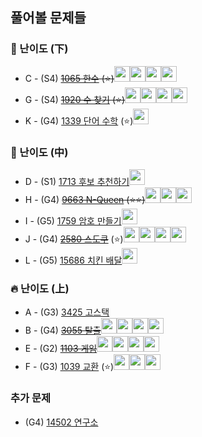 ## 풀어볼 문제들

### :watermelon: 난이도 (下)
+ C - (S4) ~~[1065 한수](https://www.acmicpc.net/problem/1065) (:star:)~~<img src = "https://github.com/Haaarimmm.png" width="25" height="25"><img src = "https://github.com/wocjs.png" width="25" height="25"><img src = "https://github.com/Frog-Slayer.png" width="25" height="25"><img src = "https://github.com/sulogc.png" width="25" height="25">
+ G - (S4) ~~[1920 수 찾기](https://www.acmicpc.net/problem/1920) (:star:)~~<img src = "https://github.com/Frog-Slayer.png" width="25" height="25"><img src = "https://github.com/Haaarimmm.png" width="25" height="25"><img src = "https://github.com/wocjs.png" width="25" height="25"><img src = "https://github.com/sulogc.png" width="25" height="25">
+ K - (G4) [1339 단어 수학](https://www.acmicpc.net/problem/1339) (:star:)<img src = "https://github.com/Frog-Slayer.png" width="25" height="25">

### :evergreen_tree: 난이도 (中)
+ D - (S1) [1713 후보 추천하기](https://www.acmicpc.net/problem/1713)<img src = "https://github.com/Frog-Slayer.png" width="25" height="25">
+ H - (G4) ~~[9663 N-Queen](https://www.acmicpc.net/problem/9663) (:star::star:)~~<img src = "https://github.com/sulogc.png" width="25" height="25"><img src = "https://github.com/Haaarimmm.png" width="25" height="25"><img src = "https://github.com/Frog-Slayer.png" width="25" height="25">
+ I - (G5) [1759 암호 만들기](https://www.acmicpc.net/problem/1759)<img src = "https://github.com/Frog-Slayer.png" width="25" height="25">
+ J - (G4) ~~[2580 스도쿠](https://www.acmicpc.net/problem/2580)~~ (:star:)<img src = "https://github.com/Frog-Slayer.png" width="25" height="25"><img src = "https://github.com/wocjs.png" width="25" height="25"><img src = "https://github.com/sulogc.png" width="25" height="25"><img src = "https://github.com/Haaarimmm.png" width="25" height="25">
+ L - (G5) [15686 치킨 배달](https://www.acmicpc.net/problem/15686)<img src = "https://github.com/Frog-Slayer.png" width="25" height="25">

### :fire: 난이도 (上)
+ A - (G3) [3425 고스택](https://www.acmicpc.net/problem/3425)
+ B - (G4) ~~[3055 탈출](https://www.acmicpc.net/problem/3055)~~<img src = "https://github.com/Frog-Slayer.png" width="25" height="25"><img src = "https://github.com/Haaarimmm.png" width="25" height="25"><img src = "https://github.com/wocjs.png" width="25" height="25"><img src = "https://github.com/sulogc.png" width="25" height="25">
+ E - (G2) ~~[1103 게임](https://www.acmicpc.net/problem/1103)~~<img src = "https://github.com/Frog-Slayer.png" width="25" height="25"><img src = "https://github.com/wocjs.png" width="25" height="25"><img src = "https://github.com/sulogc.png" width="25" height="25"><img src = "https://github.com/Haaarimmm.png" width="25" height="25">
+ F - (G3) [1039 교환](https://www.acmicpc.net/problem/1039) (:star:)<img src = "https://github.com/Frog-Slayer.png" width="25" height="25"><img src = "https://github.com/sulogc.png" width="25" height="25"><img src = "https://github.com/wocjs.png" width="25" height="25">

### 추가 문제
+ (G4) [14502 연구소](https://www.acmicpc.net/problem/14502)
